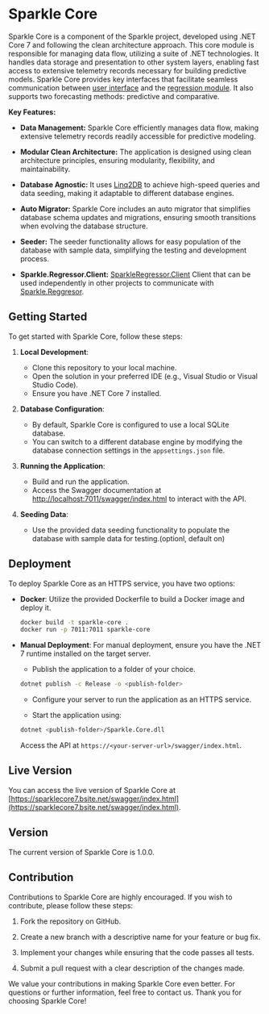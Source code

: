 # Sparkle Core

Sparkle Core is a component of the Sparkle project, developed using .NET Core 7 and following the clean architecture approach. This core module is responsible for managing data flow, utilizing a suite of .NET technologies. It handles data storage and presentation to other system layers, enabling fast access to extensive telemetry records necessary for building predictive models. Sparkle Core provides key interfaces that facilitate seamless communication between [user interface](https://github.com/norbertszsor/Sparkle.Web) and the [regression module](https://github.com/norbertszsor/Sparkle.Regressor). It also supports two forecasting methods: predictive and comparative.

**Key Features:**

- **Data Management:** Sparkle Core efficiently manages data flow, making extensive telemetry records readily accessible for predictive modeling.

- **Modular Clean Architecture:** The application is designed using clean architecture principles, ensuring modularity, flexibility, and maintainability.

- **Database Agnostic:** It uses [Linq2DB](https://linq2db.github.io/) to achieve high-speed queries and data seeding, making it adaptable to different database engines.
  
- **Auto Migrator:** Sparkle Core includes an auto migrator that simplifies database schema updates and migrations, ensuring smooth transitions when evolving the database structure.

- **Seeder:** The seeder functionality allows for easy population of the database with sample data, simplifying the testing and development process.

- **Sparkle.Regressor.Client:** [SparkleRegressor.Client](https://github.com/norbertszsor/SparkleRegressor.Client) Client that can be used independently in other projects to communicate with [Sparkle.Reggresor](https://github.com/norbertszsor/Sparkle.Regressor).

## Getting Started

To get started with Sparkle Core, follow these steps:

1. **Local Development**:
   - Clone this repository to your local machine.
   - Open the solution in your preferred IDE (e.g., Visual Studio or Visual Studio Code).
   - Ensure you have .NET Core 7 installed.

2. **Database Configuration**:
   - By default, Sparkle Core is configured to use a local SQLite database.
   - You can switch to a different database engine by modifying the database connection settings in the `appsettings.json` file.

3. **Running the Application**:
   - Build and run the application.
   - Access the Swagger documentation at [http://localhost:7011/swagger/index.html](https://localhost:7011/swagger/index.html) to interact with the API.

4. **Seeding Data**:
   - Use the provided data seeding functionality to populate the database with sample data for testing.(optionl, default on)

## Deployment

To deploy Sparkle Core as an HTTPS service, you have two options:

- **Docker**: Utilize the provided Dockerfile to build a Docker image and deploy it.

   ```bash
   docker build -t sparkle-core .
   docker run -p 7011:7011 sparkle-core
   ```

- **Manual Deployment**: For manual deployment, ensure you have the .NET 7 runtime installed on the target server.

   - Publish the application to a folder of your choice.
   
   ```bash
   dotnet publish -c Release -o <publish-folder>
   ```

   - Configure your server to run the application as an HTTPS service.

   - Start the application using:

   ```bash
   dotnet <publish-folder>/Sparkle.Core.dll
   ```

   Access the API at `https://<your-server-url>/swagger/index.html`.

## Live Version

You can access the live version of Sparkle Core at [https://sparklecore7.bsite.net/swagger/index.html](https://sparklecore7.bsite.net/swagger/index.html).

## Version

The current version of Sparkle Core is 1.0.0.

## Contribution

Contributions to Sparkle Core are highly encouraged. If you wish to contribute, please follow these steps:

1. Fork the repository on GitHub.

2. Create a new branch with a descriptive name for your feature or bug fix.

3. Implement your changes while ensuring that the code passes all tests.

4. Submit a pull request with a clear description of the changes made.

We value your contributions in making Sparkle Core even better. For questions or further information, feel free to contact us. Thank you for choosing Sparkle Core!

